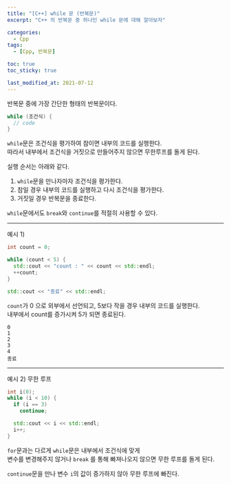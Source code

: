 ```yaml
---
title: "[C++] while 문 (반복문)"
excerpt: "C++ 의 반복문 중 하나인 while 문에 대해 알아보자"

categories:
  - Cpp
tags:
  - [Cpp, 반복문]

toc: true
toc_sticky: true

last_modified_at: 2021-07-12
---
```


반복문 중에 가장 간단한 형태의 반복문이다.

```cpp
while (조건식) {
  // code
}
```

`while`문은 조건식을 평가하여 참이면 내부의 코드를 실행한다.   
따라서 내부에서 조건식을 거짓으로 만들어주지 않으면 무한루프를 돌게 된다.

실행 순서는 아래와 같다.

1. `while`문을 만나자마자 조건식을 평가한다.
2. 참일 경우 내부의 코드를 실행하고 다시 조건식을 평가한다.
3. 거짓일 경우 반복문을 종료한다.

`while`문에서도 `break`와 `continue`를 적절히 사용할 수 있다.

___

예시 1)

```cpp
int count = 0;

while (count < 5) {
  std::cout << "count : " << count << std::endl;
  ++count;
}

std::cout << "종료" << std::endl;
```

`count`가 0 으로 외부에서 선언되고, 5보다 작을 경우 내부의 코드를 실행한다.   
내부에서 count를 증가시켜 5가 되면 종료된다.

```
0
1
2
3
4
종료
```

___

예시 2) 무한 루프

```cpp
int i(0);
while (i < 10) {
  if (i == 3)
    continue;

  std::cout << i << std::endl;
  i++;
}
```

`for`문과는 다르게 `while`문은 내부에서 조건식에 맞게   
변수를 변경해주지 않거나 `break` 를 통해 빠져나오지 않으면 무한 루프를 돌게 된다.

`continue`문을 만나 변수 `i`의 값이 증가하지 않아 무한 루프에 빠진다.